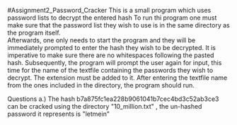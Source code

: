 #Assignment2_Password_Cracker
This is a small program which uses password lists to decrypt the entered hash
To run thi program one must make sure that the password list they wish to use is in the same directory as the program itself.  
Afterwards, one only needs to start the program and they will be immediately prompted to enter the hash they wish to be decrypted. It is imperative to make sure there are no whitespaces following the pasted hash.
Subsequently, the program will prompt the user again for input, this time for the name of the textfile containing the passwords they wish to decrypt. The extension must be added to it.
After entering the textfile name from the ones included in the directory, the program should run.

Questions
a.) The hash b7a875fc1ea228b9061041b7cec4bd3c52ab3ce3 can be cracked using the directory "10_million.txt" , the un-hashed password it represents is "letmein"
